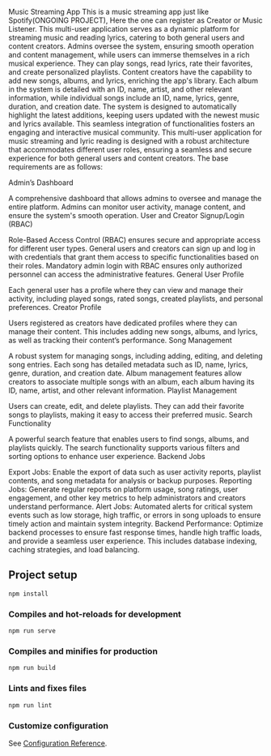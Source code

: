 Music Streaming App
This is a music streaming app just like Spotify(ONGOING PROJECT), Here the one can register as Creator or Music Listener.
This multi-user application serves as a dynamic platform for streaming music and reading lyrics, catering to both general users and content creators. Admins oversee the system, ensuring smooth operation and content management, while users can immerse themselves in a rich musical experience. They can play songs, read lyrics, rate their favorites, and create personalized playlists. Content creators have the capability to add new songs, albums, and lyrics, enriching the app's library. Each album in the system is detailed with an ID, name, artist, and other relevant information, while individual songs include an ID, name, lyrics, genre, duration, and creation date. The system is designed to automatically highlight the latest additions, keeping users updated with the newest music and lyrics available. This seamless integration of functionalities fosters an engaging and interactive musical community.
This multi-user application for music streaming and lyric reading is designed with a robust architecture that accommodates different user roles, ensuring a seamless and secure experience for both general users and content creators. The base requirements are as follows:

Admin’s Dashboard

A comprehensive dashboard that allows admins to oversee and manage the entire platform. Admins can monitor user activity, manage content, and ensure the system's smooth operation.
User and Creator Signup/Login (RBAC)

Role-Based Access Control (RBAC) ensures secure and appropriate access for different user types. General users and creators can sign up and log in with credentials that grant them access to specific functionalities based on their roles.
Mandatory admin login with RBAC ensures only authorized personnel can access the administrative features.
General User Profile

Each general user has a profile where they can view and manage their activity, including played songs, rated songs, created playlists, and personal preferences.
Creator Profile

Users registered as creators have dedicated profiles where they can manage their content. This includes adding new songs, albums, and lyrics, as well as tracking their content’s performance.
Song Management

A robust system for managing songs, including adding, editing, and deleting song entries. Each song has detailed metadata such as ID, name, lyrics, genre, duration, and creation date.
Album management features allow creators to associate multiple songs with an album, each album having its ID, name, artist, and other relevant information.
Playlist Management

Users can create, edit, and delete playlists. They can add their favorite songs to playlists, making it easy to access their preferred music.
Search Functionality

A powerful search feature that enables users to find songs, albums, and playlists quickly. The search functionality supports various filters and sorting options to enhance user experience.
Backend Jobs

Export Jobs: Enable the export of data such as user activity reports, playlist contents, and song metadata for analysis or backup purposes.
Reporting Jobs: Generate regular reports on platform usage, song ratings, user engagement, and other key metrics to help administrators and creators understand performance.
Alert Jobs: Automated alerts for critical system events such as low storage, high traffic, or errors in song uploads to ensure timely action and maintain system integrity.
Backend Performance: Optimize backend processes to ensure fast response times, handle high traffic loads, and provide a seamless user experience. This includes database indexing, caching strategies, and load balancing.
## Project setup
```
npm install
```

### Compiles and hot-reloads for development
```
npm run serve
```

### Compiles and minifies for production
```
npm run build
```

### Lints and fixes files
```
npm run lint
```

### Customize configuration
See [Configuration Reference](https://cli.vuejs.org/config/).
